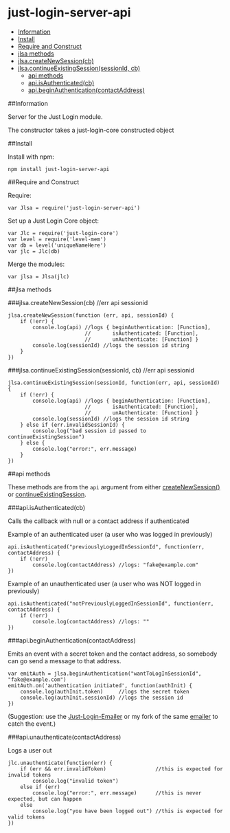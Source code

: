 just-login-server-api
=====================

- [Information](#information)
- [Install](#install)
- [Require and Construct](#require-and-construct)
- [jlsa methods](#jlsa-methods)
- [jlsa.createNewSession(cb)](#jlsacreatenewsessioncb)
- [jlsa.continueExistingSession(sessionId, cb)](#jlsacontinueexistingsessionsessionid-cb)
	- [api methods](#api-methods)
	- [api.isAuthenticated(cb)](#apiisauthenticatedcb)
	- [api.beginAuthentication(contactAddress)](#apibeginauthenticationcontactaddress)

##Information

Server for the Just Login module.

The constructor takes a just-login-core constructed object

##Install

Install with npm:

	npm install just-login-server-api
	
##Require and Construct

Require:

	var Jlsa = require('just-login-server-api')

Set up a Just Login Core object:

	var Jlc = require('just-login-core')
	var level = require('level-mem')
	var db = level('uniqueNameHere')
	var jlc = Jlc(db)

Merge the modules:

	var jlsa = Jlsa(jlc)

##jlsa methods

###jlsa.createNewSession(cb) //err api sessionid

	jlsa.createNewSession(function (err, api, sessionId) {
		if (!err) {
			console.log(api) //logs { beginAuthentication: [Function],
			                 //       isAuthenticated: [Function],
			                 //       unAuthenticate: [Function] }
			console.log(sessionId) //logs the session id string
		}
	})

###jlsa.continueExistingSession(sessionId, cb) //err api sessionid

	jlsa.continueExistingSession(sessionId, function(err, api, sessionId) {
		if (!err) {
			console.log(api) //logs { beginAuthentication: [Function],
			                 //       isAuthenticated: [Function],
			                 //       unAuthenticate: [Function] }
			console.log(sessionId) //logs the session id string
		} else if (err.invalidSessionId) {
			console.log("bad session id passed to continueExistingSession")
		} else {
			console.log("error:", err.message)
		}
	})

##api methods

These methods are from the `api` argument from either [createNewSession()](#jlsacreatenewsessioncb) or [continueExistingSession](#jlsacontinueexistingsessionsessionid-cb).

###api.isAuthenticated(cb)

Calls the callback with null or a contact address if authenticated

Example of an authenticated user (a user who was logged in previously)

	api.isAuthenticated("previouslyLoggedInSessionId", function(err, contactAddress) {
		if (!err)
			console.log(contactAddress) //logs: "fake@example.com"
	})

Example of an unauthenticated user (a user who was NOT logged in previously)

	api.isAuthenticated("notPreviouslyLoggedInSessionId", function(err, contactAddress) {
		if (!err)
			console.log(contactAddress) //logs: ""
	})

###api.beginAuthentication(contactAddress)

Emits an event with a secret token and the contact address, so somebody can go send a message to that address.

	var emitAuth = jlsa.beginAuthentication("wantToLogInSessionId", "fake@example.com")
	emitAuth.on('authentication initiated', function(authInit) {
		console.log(authInit.token)     //logs the secret token
		console.log(authInit.sessionId) //logs the session id
	})

(Suggestion: use the [Just-Login-Emailer](https://github.com/coding-in-the-wild/just-login-emailer) or my fork of the same [emailer](https://github.com/ArtskydJ/just-login-emailer) to catch the event.)

###api.unauthenticate(contactAddress)

Logs a user out

	jlc.unauthenticate(function(err) {
		if (err && err.invalidToken)                //this is expected for invalid tokens
			console.log("invalid token")
		else if (err)
			console.log("error:", err.message)      //this is never expected, but can happen
		else
			console.log("you have been logged out") //this is expected for valid tokens
	})

